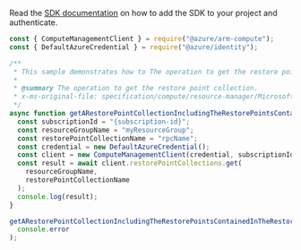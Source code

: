 Read the [SDK documentation](https://github.com/Azure/azure-sdk-for-js/blob/%40azure%2Farm-compute_19.0.0/sdk/compute/arm-compute/README.md) on how to add the SDK to your project and authenticate.

```javascript
const { ComputeManagementClient } = require("@azure/arm-compute");
const { DefaultAzureCredential } = require("@azure/identity");

/**
 * This sample demonstrates how to The operation to get the restore point collection.
 *
 * @summary The operation to get the restore point collection.
 * x-ms-original-file: specification/compute/resource-manager/Microsoft.Compute/stable/2022-03-01/ComputeRP/examples/restorePointExamples/RestorePointCollection_Get_WithContainedRestorePoints.json
 */
async function getARestorePointCollectionIncludingTheRestorePointsContainedInTheRestorePointCollection() {
  const subscriptionId = "{subscription-id}";
  const resourceGroupName = "myResourceGroup";
  const restorePointCollectionName = "rpcName";
  const credential = new DefaultAzureCredential();
  const client = new ComputeManagementClient(credential, subscriptionId);
  const result = await client.restorePointCollections.get(
    resourceGroupName,
    restorePointCollectionName
  );
  console.log(result);
}

getARestorePointCollectionIncludingTheRestorePointsContainedInTheRestorePointCollection().catch(
  console.error
);
```
